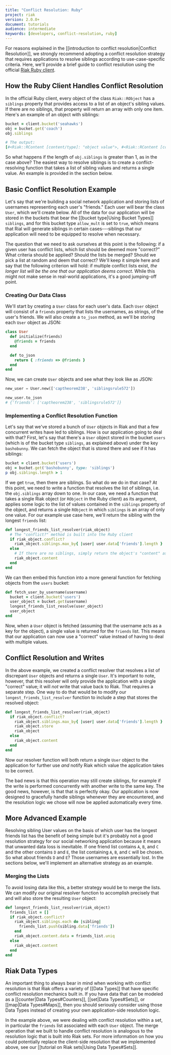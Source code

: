 ```yaml
---
title: "Conflict Resolution: Ruby"
project: riak
version: 2.0.0+
document: tutorials
audience: intermediate
keywords: [developers, conflict-resolution, ruby]
---
```


For reasons explained in the [[introduction to conflict
resolution|Conflict Resolution]], we strongly recommend adopting a
conflict resolution strategy that requires applications to resolve
siblings according to use-case-specific criteria. Here, we'll provide a
brief guide to conflict resolution using the official [Riak Ruby
client](https://github.com/basho/riak-ruby-client).

## How the Ruby Client Handles Conflict Resolution

In the official Ruby client, every object of the class `Riak::RObject`
has a `siblings` property that provides access to a list of an object's
sibling values. If there are no siblings, that property will return an
array with only one item. Here's an example of an object with siblings:

```ruby
bucket = client.bucket('seahawks')
obj = bucket.get('coach')
obj.siblings

# The output:
[#<Riak::RContent [content/type]: "object value">, #<Riak::RContent [content/type]: "other object value">]
```

So what happens if the length of `obj.siblings` is greater than 1, as in
the case above? The easiest way to resolve siblings is to create a
conflict-resolving function that takes a list of sibling values and
returns a single value. An example is provided in the section below.

## Basic Conflict Resolution Example

Let's say that we're building a social network application and storing
lists of usernames representing each user's "friends." Each user will
bear the class `User`, which we'll create below. All of the data for our
application will be stored in the buckets that bear the [[bucket
type|Using Bucket Types]] `siblings`, and for this bucket type
`allow_mult` is set to `true`, which means that Rial will generate
siblings in certain cases---siblings that our application will need to
be equipped to resolve when necessary.

The question that we need to ask ourselves at this point is the
following: if a given user has conflict lists, which list should be
deemed more "correct?" What criteria should be applied? Should the lists
be merged? Should we pick a list at random and deem that correct? We'll
keep it simple here and say that the following criterion will hold: if
multiple conflict lists exist, _the longer list will be the one that our
application deems correct_. While this might not make sense in
real-world applications, it's a good jumping-off point.

### Creating Our Data Class

We'll start by creating a `User` class for each user's data. Each `User`
object will consist of a `friends` property that lists the usernames, as
strings, of the user's friends. We will also create a `to_json` method,
as we'll be storing each `User` object as JSON:

```ruby
class User
  def initialize(friends)
    @friends = friends
  end

  def to_json
    return { :friends => @friends }
  end
end
```

Now, we can create `User` objects and see what they look like as JSON:

```python
new_user = User.new(['captheorem238', 'siblingsrule572'])

new_user.to_json
# {'friends': ['captheorem238', 'siblingsrule572']}
```

### Implementing a Conflict Resolution Function

Let's say that we've stored a bunch of `User` objects in Riak and that a
few concurrent writes have led to siblings. How is our application going
to deal with that? First, let's say that there's a `User` object stored
in the bucket `users` (which is of the bucket type `siblings`, as
explained above) under the key `bashobunny`. We can fetch the object
that is stored there and see if it has siblings:

```ruby
bucket = client.bucket('users')
obj = bucket.get('bashobunny', type: 'siblings')
p obj.siblings.length > 1
```

If we get `true`, then there are siblings. So what do we do in that
case? At this point, we need to write a function that resolves the list
of siblings, i.e. the `obj.siblings` array down to one. In our case, we
need a function that takes a single Riak object (or `RObject` in the
Ruby client) as its argument, applies some logic to the list of values
contained in the `siblings` property of the object, and returns a single
`RObject` in which `siblings` is an array of only one value. For our
example use case here, we'll return the sibling with the longest
`friends` list:

```ruby
def longest_friends_list_resolver(riak_object)
  # The "conflict?" method is built into the Ruby client
  if riak_object.conflict?
    riak_object.siblings.max_by{ |user| user.data['friends'].length }
  else
    # If there are no siblings, simply return the object's "content" as is
    riak_object.content
  end
end
```

We can then embed this function into a more general function for
fetching objects from the `users` bucket:

```ruby
def fetch_user_by_username(username)
  bucket = client.bucket('users')
  user_object = bucket.get(username)
  longest_friends_list_resolve(user_object)
  user_object
end
```

Now, when a `User` object is fetched (assuming that the username acts as
a key for the object), a single value is returned for the `friends`
list. This means that our application can now use a "correct" value
instead of having to deal with multiple values.

## Conflict Resolution and Writes

In the above example, we created a conflict resolver that resolves a
list of discrepant `User` objects and returns a single `User`. It's
important to note, however, that this resolver will only provide the
application with a single "correct" value; it will _not_ write that
value back to Riak. That requires a separate step. One way to do that
would be to modify our `longest_friends_list_resolver` function to
include a step that stores the resolved object:

```ruby
def longest_friends_list_resolver(riak_object)
  if riak_object.conflict?
    riak_object.siblings.max_by{ |user| user.data['friends'].length }
    riak_object.store
    riak_object
  else
    riak_object.content
  end
end
```

Now our resolver function will both return a single `User` object to the
application for further use _and_ notify Riak which value the
application takes to be correct.

The bad news is that this operation may still create siblings, for
example if the write is performed concurrently with another write to the
same key. The good news, however, is that that is perfectly okay. Our
application is now designed to gracefully handle siblings whenever they
are encountered, and the resolution logic we chose will now be applied
automatically every time.

## More Advanced Example

Resolving sibling User values on the basis of which user has the longest
friends list has the benefit of being simple but it's probably not a
good resolution strategy for our social networking application because
it means that unwanted data loss is inevitable. If one friend list
contains `A`, `B`, and `C` and the other contains `D` and `E`, the list
containing `A`, `B`, and `C` will be chosen. So what about friends `D`
and `E`? Those usernames are essentially lost. In the sections below,
we'll implement an alternative strategy as an example.

### Merging the Lists

To avoid losing data like this, a better strategy would be to merge the
lists. We can modify our original resolver function to accomplish
precisely that and will also store the resulting `User` object:

```ruby
def longest_friends_list_resolver(riak_object)
  friends_list = []
  if riak_object.conflict?
    riak_object.siblings.each do |sibling|
      friends_list.push(sibling.data['friends'])
    end
    riak_object.content.data = friends_list.uniq
  else
    riak_object.content
  end
end
```



## Riak Data Types

An important thing to always bear in mind when working with conflict
resolution is that Riak offers a variety of [[Data Types]] that have
specific conflict resolution mechanics built in. If you have data that
can be modeled as a [[counter|Data Types#Counters]], [[set|Data
Types#Sets]], or [[map|Data Types#Maps]], then you should seriously
consider using those Data Types instead of creating your own
application-side resolution logic.

In the example above, we were dealing with conflict resolution within a
set, in particular the `friends` list associated with each `User`
object. The merge operation that we built to handle conflict resolution
is analogous to the resolution logic that is built into Riak sets. For
more information on how you could potentially replace the client-side
resolution that we implemented above, see our [[tutorial on Riak
sets|Using Data Types#Sets]].
